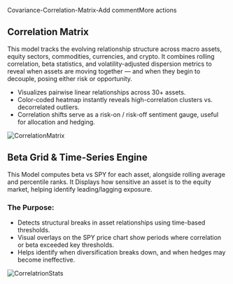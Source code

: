 Covariance-Correlation-Matrix-Add commentMore actions

## Correlation Matrix
This model tracks the evolving relationship structure across macro assets, equity sectors, commodities, currencies, and crypto. It combines rolling correlation, beta statistics, and volatility-adjusted dispersion metrics to reveal when assets are moving together — and when they begin to decouple, posing either risk or opportunity.

- Visualizes pairwise linear relationships across 30+ assets.
- Color-coded heatmap instantly reveals high-correlation clusters vs. decorrelated outliers.
- Correlation shifts serve as a risk-on / risk-off sentiment gauge, useful for allocation and hedging.
  
![CorrelationMatrix](https://github.com/user-attachments/assets/a806e99c-406a-49e4-8b5f-85882b25af98)

## Beta Grid & Time-Series Engine

This Model computes beta vs SPY for each asset, alongside rolling average and percentile ranks.
It Displays how sensitive an asset is to the equity market, helping identify leading/lagging exposure.

### The Purpose:

- Detects structural breaks in asset relationships using time-based thresholds.
- Visual overlays on the SPY price chart show periods where correlation or beta exceeded key thresholds.
- Helps identify when diversification breaks down, and when hedges may become ineffective.

![CorrelatrionStats](https://github.com/user-attachments/assets/526177b4-6086-48f0-a409-359d05b42079)
